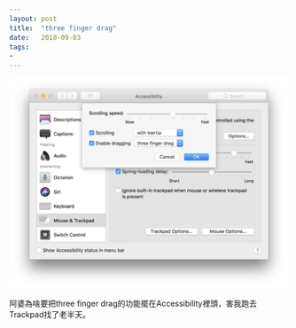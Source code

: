 ```yaml
---
layout: post
title:  "three finger drag"
date:   2018-09-03
tags:
- 
---
```

![three finger drag](/assets/media/2018-09-03-three-finger-drag.jpg)

阿婆為啥要把three finger drag的功能擺在Accessibility裡頭，害我跑去Trackpad找了老半天。